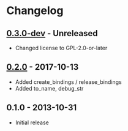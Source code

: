 # Changelog

## [0.3.0-dev][Unreleased] - Unreleased
* Changed license to GPL-2.0-or-later

## [0.2.0] - 2017-10-13
* Added create_bindings / release_bindings
* Added to_name, debug_str

## 0.1.0 - 2013-10-31
* Initial release


[Unreleased]: https://github.com/jefferyto/python-gtk-utils/compare/0.2.0...main
[0.2.0]: https://github.com/jefferyto/python-gtk-utils/compare/0.1.0...0.2.0
